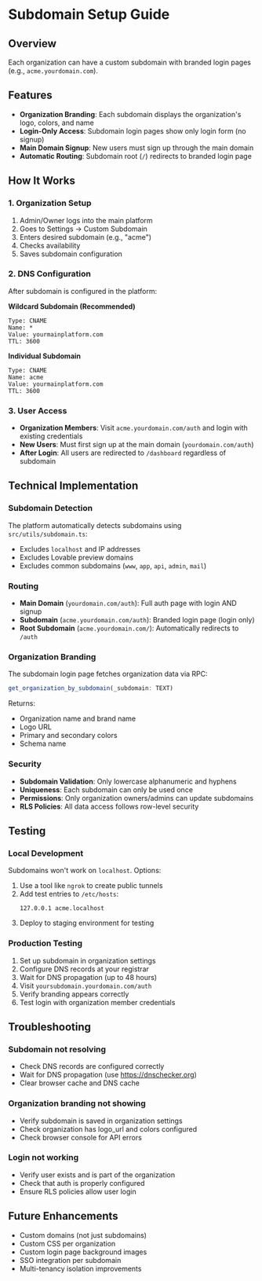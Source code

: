 # Subdomain Setup Guide

## Overview
Each organization can have a custom subdomain with branded login pages (e.g., `acme.yourdomain.com`).

## Features
- **Organization Branding**: Each subdomain displays the organization's logo, colors, and name
- **Login-Only Access**: Subdomain login pages show only login form (no signup)
- **Main Domain Signup**: New users must sign up through the main domain
- **Automatic Routing**: Subdomain root (`/`) redirects to branded login page

## How It Works

### 1. Organization Setup
1. Admin/Owner logs into the main platform
2. Goes to Settings → Custom Subdomain
3. Enters desired subdomain (e.g., "acme")
4. Checks availability
5. Saves subdomain configuration

### 2. DNS Configuration
After subdomain is configured in the platform:

**Wildcard Subdomain (Recommended)**
```
Type: CNAME
Name: *
Value: yourmainplatform.com
TTL: 3600
```

**Individual Subdomain**
```
Type: CNAME
Name: acme
Value: yourmainplatform.com
TTL: 3600
```

### 3. User Access
- **Organization Members**: Visit `acme.yourdomain.com/auth` and login with existing credentials
- **New Users**: Must first sign up at the main domain (`yourdomain.com/auth`)
- **After Login**: All users are redirected to `/dashboard` regardless of subdomain

## Technical Implementation

### Subdomain Detection
The platform automatically detects subdomains using `src/utils/subdomain.ts`:
- Excludes `localhost` and IP addresses
- Excludes Lovable preview domains
- Excludes common subdomains (`www`, `app`, `api`, `admin`, `mail`)

### Routing
- **Main Domain** (`yourdomain.com/auth`): Full auth page with login AND signup
- **Subdomain** (`acme.yourdomain.com/auth`): Branded login page (login only)
- **Root Subdomain** (`acme.yourdomain.com/`): Automatically redirects to `/auth`

### Organization Branding
The subdomain login page fetches organization data via RPC:
```typescript
get_organization_by_subdomain(_subdomain: TEXT)
```

Returns:
- Organization name and brand name
- Logo URL
- Primary and secondary colors
- Schema name

### Security
- **Subdomain Validation**: Only lowercase alphanumeric and hyphens
- **Uniqueness**: Each subdomain can only be used once
- **Permissions**: Only organization owners/admins can update subdomains
- **RLS Policies**: All data access follows row-level security

## Testing

### Local Development
Subdomains won't work on `localhost`. Options:
1. Use a tool like `ngrok` to create public tunnels
2. Add test entries to `/etc/hosts`:
   ```
   127.0.0.1 acme.localhost
   ```
3. Deploy to staging environment for testing

### Production Testing
1. Set up subdomain in organization settings
2. Configure DNS records at your registrar
3. Wait for DNS propagation (up to 48 hours)
4. Visit `yoursubdomain.yourdomain.com/auth`
5. Verify branding appears correctly
6. Test login with organization member credentials

## Troubleshooting

### Subdomain not resolving
- Check DNS records are configured correctly
- Wait for DNS propagation (use https://dnschecker.org)
- Clear browser cache and DNS cache

### Organization branding not showing
- Verify subdomain is saved in organization settings
- Check organization has logo_url and colors configured
- Check browser console for API errors

### Login not working
- Verify user exists and is part of the organization
- Check that auth is properly configured
- Ensure RLS policies allow user login

## Future Enhancements
- Custom domains (not just subdomains)
- Custom CSS per organization
- Custom login page background images
- SSO integration per subdomain
- Multi-tenancy isolation improvements
